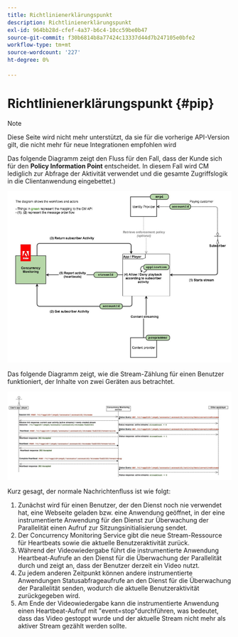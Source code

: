 ```yaml
---
title: Richtlinienerklärungspunkt
description: Richtlinienerklärungspunkt
exl-id: 964bb28d-cfef-4a37-b6c4-10cc59be0b47
source-git-commit: f30b6814b8a77424c13337d44d7b247105e0bfe2
workflow-type: tm+mt
source-wordcount: '227'
ht-degree: 0%

---
```


# Richtlinienerklärungspunkt {#pip}

>[!NOTE]
>
>Diese Seite wird nicht mehr unterstützt, da sie für die vorherige API-Version gilt, die nicht mehr für neue Integrationen empfohlen wird

Das folgende Diagramm zeigt den Fluss für den Fall, dass der Kunde sich für den **Policy Information Point** entscheidet. In diesem Fall wird CM lediglich zur Abfrage der Aktivität verwendet und die gesamte Zugriffslogik in die Clientanwendung eingebettet.)

![](assets/pip-workflow.png)



Das folgende Diagramm zeigt, wie die Stream-Zählung für einen Benutzer funktioniert, der Inhalte von zwei Geräten aus betrachtet.

![](assets/pip-sequence.png)

Kurz gesagt, der normale Nachrichtenfluss ist wie folgt:

1. Zunächst wird für einen Benutzer, der den Dienst noch nie verwendet hat, eine Webseite geladen bzw. eine Anwendung geöffnet, in der eine instrumentierte Anwendung für den Dienst zur Überwachung der Parallelität einen Aufruf zur Sitzungsinitialisierung sendet.
1. Der Concurrency Monitoring Service gibt die neue Stream-Ressource für Heartbeats sowie die aktuelle Benutzeraktivität zurück.
1. Während der Videowiedergabe führt die instrumentierte Anwendung Heartbeat-Aufrufe an den Dienst für die Überwachung der Parallelität durch und zeigt an, dass der Benutzer derzeit ein Video nutzt.
1. Zu jedem anderen Zeitpunkt können andere instrumentierte Anwendungen Statusabfrageaufrufe an den Dienst für die Überwachung der Parallelität senden, wodurch die aktuelle Benutzeraktivität zurückgegeben wird.
1. Am Ende der Videowiedergabe kann die instrumentierte Anwendung einen Heartbeat-Aufruf mit &quot;event=stop&quot;durchführen, was bedeutet, dass das Video gestoppt wurde und der aktuelle Stream nicht mehr als aktiver Stream gezählt werden sollte.
